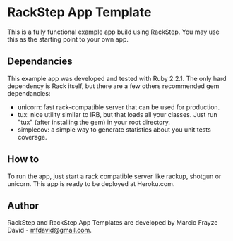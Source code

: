 # RackStep App Template

This is a fully functional example app build using RackStep. You may use this
as the starting point to your own app.


## Dependancies

This example app was developed and tested with Ruby 2.2.1. The only hard
dependency is Rack itself, but there are a few others recommended gem
dependancies:
- unicorn: fast rack-compatible server that can be used for production.
- tux: nice utility similar to IRB, but that loads all your classes. Just run
"tux" (after installing the gem) in your root directory.
- simplecov: a simple way to generate statistics about you unit tests coverage.


## How to

To run the app, just start a rack compatible server like rackup, shotgun or
unicorn. This app is ready to be deployed at Heroku.com.


## Author

RackStep and RackStep App Templates are developed by Marcio Frayze David - 
mfdavid@gmail.com.
